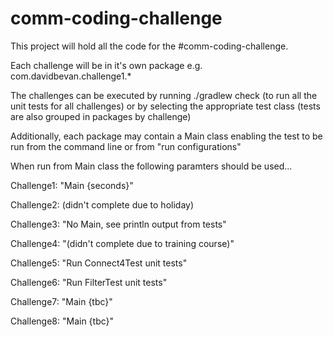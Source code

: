 # comm-coding-challenge
This project will hold all the code for the #comm-coding-challenge.

Each challenge will be in it's own package e.g. com.davidbevan.challenge1.*

The challenges can be executed by running ./gradlew check (to run all the unit tests for all challenges) or by selecting the appropriate test class (tests are also grouped in packages by challenge)

Additionally, each package may contain a Main class enabling the test to be run from the command line or from "run configurations"

When run from Main class the following paramters should be used...

Challenge1: "Main {seconds}"

Challenge2: (didn't complete due to holiday)
 
Challenge3: "No Main, see println output from tests" 

Challenge4: "(didn't complete due to training course)" 

Challenge5: "Run Connect4Test unit tests" 

Challenge6: "Run FilterTest unit tests"

Challenge7: "Main {tbc}"

Challenge8: "Main {tbc}"